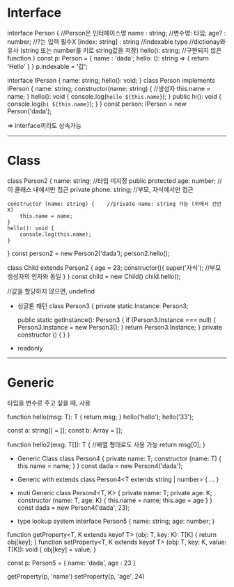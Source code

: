 # Interface
interface Person {              //Person은 인터페이스명
    name : string;              //변수명: 타입;
    age? : number;              //?는 입력 필수X
    [index: string] : string    //indexable type
    //dictionay와 유사 (string 또는 number를 키로 string값을 저장)
    hello(): string;               //구현되지 않은 function
}
const p: Person = {
    name : 'dada';
    hello: (): string => {
        return 'Hello'
    }
}
p.indexable = '값';

interface IPerson {
    name: string;
    hello(): void;
}
class Person implements IPerson {
    name: string;
    constructor(name: string) {     //생성자
        this.name = name;
    }
    hello(): void {
        console.log(`hello ${this.name}`);
    }
    public hi(): void {
        console.log(`hi ${this.name}`);
    }
}
const person: IPerson = new Person('dada');

=> interface끼리도 상속가능


--------------------------------------------------------------

# Class
class Person2 {
    name: string;               //타입 미지정 public
    protected age: number;        //이 클래스 내에서만 접근
    private phone: string;    //부모, 자식에서만 접근

    constructor (name: string) {    //private name: string 가능 (위에서 선언X)
        this.name = name;   
    }
    hello(): void {
        console.log(this.name);
    }
}
const person2 = new Person2('dada');
person2.hello();

class Child extends Person2 {
    age = 23;
    constructor(){
        super('자식');          //부모 생성자의 인자와 동일
    }
}
const child = new Child()
child.hello();

//값을 할당하지 않으면, undefind

- 싱글톤 패턴
class Person3 {
    private static Instance: Person3;

    public static getInstance(): Person3 {
        if (Person3.Instance === null) {
            Person3.Instance = new Person3();
        }
        return Person3.Instance;
    }
    private constructor () { }
}

- readonly


--------------------------------------------------------------

# Generic
타입을 변수로 주고 싶을 때, 사용

function hello<T>(msg: T): T {
    return msg;
}
hello('hello');
hello<string>('33');

const a: string[] = [];
const b: Array<string> = [];

function hello2<T>(msg: T[]): T {   //배열 형태로도 사용 가능
    return msg[0];
}

- Generic Class
class Person4<T> {
    private name: T;
    constructor (name: T) {
        this.name = name;
    }
}
const dada = new Person4('dada');

- Generic with extends
class Person4<T extends string | number> { ... }

- muti Generic
class Person4<T, K> {
    private name: T;
    private age: K;
    constructor (name: T, age: K) {
        this.name = name;
        this.age = age
    }
}
const dada = new Person4('dada', 23);

- type lookup system
interface Person5 {
    name: string;
    age: number;
}

function getProperty<T, K extends keyof T> (obj: T, key: K): T[K] {
    return obj[key];
}
function setProperty<T, K extends keyof T> (obj: T, key: K, value: T[K]): void {
    obj[key] = value;
}

const p: Person5 = {
    name: 'dada',
    age : 23
}

getProperty(p, 'name')
setProperty(p, 'age', 24)